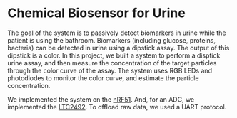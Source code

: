 # Chemical Biosensor for Urine

The goal of the system is to passively detect biomarkers in urine while the patient is using the bathroom. Biomarkers (including glucose, proteins, bacteria) can be detected in urine using a dipstick assay. The output of this dipstick is a color. In this project, we built a system to perform a disptick urine assay, and then  measure the concentration of the target particles through the color curve of the assay. The system uses RGB LEDs and photodiodes to monitor the color curve, and estimate the particle concentration.  

We implemented the system on the [nRF51](http://infocenter.nordicsemi.com/pdf/nRF51822_PS_v3.1.pdf). And, for an ADC, we implemented the [LTC2492](http://www.analog.com/media/en/technical-documentation/data-sheets/2492fe.pdf). To offload raw data, we used a UART protocol. 


